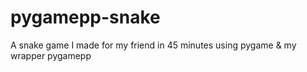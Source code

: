 # pygamepp-snake
A snake game I made for my friend in 45 minutes using pygame & my wrapper pygamepp
